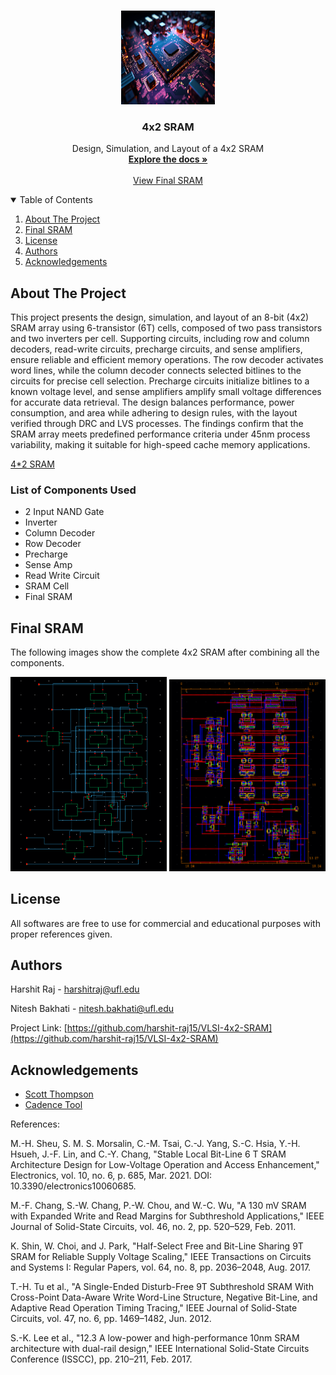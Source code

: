 <!-- PROJECT LOGO -->
<br />
<p align="center">
  <a href="https://github.com/harshit-raj15/VLSI-4x2-SRAM">
    <img src="Images/logo.jpg" alt="Logo" width="150" height="150">
  </a>

  <h3 align="center">4x2 SRAM</h3>

  <p align="center">
    Design, Simulation, and Layout of a 4x2 SRAM 
    <br />
    <a href="https://github.com/harshit-raj15/VLSI-4x2-SRAM/blob/main/4x2%20SRAM_Group-%20Bits%20and%20Bytes.pdf"><strong>Explore the docs »</strong></a>
    <br />
    <br />
    <a href="#usage">View Final SRAM</a>
  </p>
</p>

<!-- TABLE OF CONTENTS -->
<details open="open">
  <summary>Table of Contents</summary>
  <ol>
    <li>
      <a href="#about-the-project">About The Project</a>
    </li>
    <li><a href="#usage">Final SRAM</a></li>
    <li><a href="#license">License</a></li>
    <li><a href="#authors">Authors</a></li>
    <li><a href="#acknowledgements">Acknowledgements</a></li>
  </ol>
</details>

<!-- ABOUT THE PROJECT -->

## About The Project

This project presents the design, simulation, and layout of an 8-bit (4x2) SRAM array using 6-transistor (6T) cells, composed of two pass transistors and two inverters per cell. Supporting circuits, including row and column decoders, read-write circuits, precharge circuits, and sense amplifiers, ensure reliable and efficient memory operations. The row decoder activates word lines, while the column decoder connects selected bitlines to the circuits for precise cell selection. Precharge circuits initialize bitlines to a known voltage level, and sense amplifiers amplify small voltage differences for accurate data retrieval. The design balances performance, power consumption, and area while adhering to design rules, with the layout verified through DRC and LVS processes. The findings confirm that the SRAM array meets predefined performance criteria under 45nm process variability, making it suitable for high-speed cache memory applications.

[4*2 SRAM](https://github.com/harshit-raj15/VLSI-4x2-SRAM/blob/main/4x2%20SRAM_Group-%20Bits%20and%20Bytes.pdf)

### List of Components Used
- 2 Input NAND Gate
- Inverter
- Column Decoder
- Row Decoder
- Precharge
- Sense Amp
- Read Write Circuit
- SRAM Cell
- Final SRAM

<!-- USAGE EXAMPLES -->

## Final SRAM

The following images show the complete 4x2 SRAM after combining all the components.

<div align="center">
  <img src="Images/sram-schematic.png" alt="Screenshot 1" width="250" />
  <img src="Images/sram-layout.png" alt="Screenshot 2" width="250" />
</div>

<!-- LICENSE -->

## License

All softwares are free to use for commercial and educational purposes with proper references given.

<!-- Authors -->

## Authors

Harshit Raj - harshitraj@ufl.edu

Nitesh Bakhati - nitesh.bakhati@ufl.edu

Project Link: [https://github.com/harshit-raj15/VLSI-4x2-SRAM](https://github.com/harshit-raj15/VLSI-4x2-SRAM)

<!-- ACKNOWLEDGEMENTS -->

## Acknowledgements

- [Scott Thompson](https://www.ece.ufl.edu/people/faculty/scott-thompson/)
- [Cadence Tool](https://www.cadence.com/en_US/home.html)

References:

M.-H. Sheu, S. M. S. Morsalin, C.-M. Tsai, C.-J. Yang, S.-C. Hsia, Y.-H. Hsueh, J.-F. Lin, and C.-Y. Chang, "Stable Local Bit-Line 6 T SRAM Architecture Design for Low-Voltage Operation and Access Enhancement," Electronics, vol. 10, no. 6, p. 685, Mar. 2021. DOI: 10.3390/electronics10060685.

M.-F. Chang, S.-W. Chang, P.-W. Chou, and W.-C. Wu, "A 130 mV SRAM with Expanded Write and Read Margins for Subthreshold Applications," IEEE Journal of Solid-State Circuits, vol. 46, no. 2, pp. 520–529, Feb. 2011.

K. Shin, W. Choi, and J. Park, "Half-Select Free and Bit-Line Sharing 9T SRAM for Reliable Supply Voltage Scaling," IEEE Transactions on Circuits and Systems I: Regular Papers, vol. 64, no. 8, pp. 2036–2048, Aug. 2017.

T.-H. Tu et al., "A Single-Ended Disturb-Free 9T Subthreshold SRAM With Cross-Point Data-Aware Write Word-Line Structure, Negative Bit-Line, and Adaptive Read Operation Timing Tracing," IEEE Journal of Solid-State Circuits, vol. 47, no. 6, pp. 1469–1482, Jun. 2012.

S.-K. Lee et al., "12.3 A low-power and high-performance 10nm SRAM architecture with dual-rail design," IEEE International Solid-State Circuits Conference (ISSCC), pp. 210–211, Feb. 2017.
